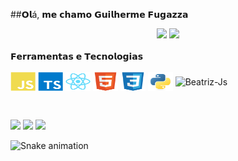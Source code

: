 ##𝗢𝗹á, 𝗺𝗲 𝗰𝗵𝗮𝗺𝗼 𝗚𝘂𝗶𝗹𝗵𝗲𝗿𝗺𝗲 𝗙𝘂𝗴𝗮𝘇𝘇𝗮
<br/>

<div align="center">
  <img height="180em" src="https://github-readme-stats.vercel.app/api?username=GuilhermeFugazza&show_icons=true&theme=dracula&include_all_commits=true&count_private=true"/>
  <img height="180em" src="https://github-readme-stats.vercel.app/api/top-langs/?username=GuilhermeFugazza&layout=compact&langs_count=7&theme=dracula"/>
  <br/>
  
</div>
<br/>
𝗙𝗲𝗿𝗿𝗮𝗺𝗲𝗻𝘁𝗮𝘀 𝗲 𝗧𝗲𝗰𝗻𝗼𝗹𝗼𝗴𝗶𝗮𝘀
  <div style="display: inline_block"><br>
  <img align="center" alt="Elane-Js" height="30" width="40" src="https://raw.githubusercontent.com/devicons/devicon/master/icons/javascript/javascript-plain.svg">
  <img align="center" alt="Elane-Ts" height="30" width="40" src="https://raw.githubusercontent.com/devicons/devicon/master/icons/typescript/typescript-plain.svg">
  <img align="center" alt="Elane-React" height="30" width="40" src="https://raw.githubusercontent.com/devicons/devicon/master/icons/react/react-original.svg">
  <img align="center" alt="Elane-HTML" height="30" width="40" src="https://raw.githubusercontent.com/devicons/devicon/master/icons/html5/html5-original.svg">
  <img align="center" alt="Elane-CSS" height="30" width="40" src="https://raw.githubusercontent.com/devicons/devicon/master/icons/css3/css3-original.svg">
  <img align="center" alt="Elane-Python" height="30" width="40" src="https://raw.githubusercontent.com/devicons/devicon/master/icons/python/python-original.svg">
  <img src="https://cdn.jsdelivr.net/gh/devicons/devicon/icons/java/java-plain.svg" /
 <img align="center" alt="Beatriz-Js" height="30" width="40" src="https://raw.githubusercontent.com/devicons/devicon/master/icons/javascript/javascript-plain.svg">
</div>
   
   ##
<br/>

<div> 
  <a href="https://instagram.com/gui_fugazza" target="_blank"><img src="https://img.shields.io/badge/-Instagram-%23E4405F?style=for-the-badge&logo=instagram&logoColor=white" target="_blank"></a>
 <a href="[https://discord.gg/](https://discord.gg/7terymuW2c)" target="_blank"><img src="https://img.shields.io/badge/Discord-7289DA?style=for-the-badge&logo=discord&logoColor=white" target="_blank"></a> 
  <a href = "mailto:guilhermefugazza05@gmail.com"><img src="https://img.shields.io/badge/-Gmail-%23333?style=for-the-badge&logo=gmail&logoColor=white" target="_blank"></a>
  
![Snake animation](https://github.com/GuilhermeFugazza/GuilhermeFugazza/blob/output/github-contribution-grid-snake.svg)
  
</div>
